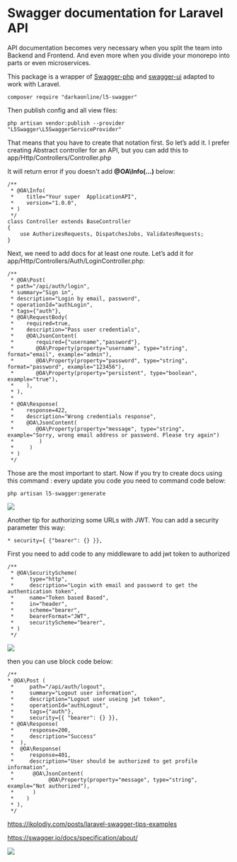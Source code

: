 # Swagger documentation for Laravel API

API documentation becomes very necessary when you split the team into Backend and Frontend. And even more when you divide your monorepo into parts or even microservices.

This package is a wrapper of [Swagger-php](https://github.com/zircote/swagger-php) and [swagger-ui](https://github.com/swagger-api/swagger-ui) adapted to work with Laravel.

```
composer require "darkaonline/l5-swagger"
```

Then publish config and all view files:

```
php artisan vendor:publish --provider "L5Swagger\L5SwaggerServiceProvider"
```

That means that you have to create that notation first. So let’s add it. I prefer creating Abstract controller for an API, but you can add this to app/Http/Controllers/Controller.php

It will return error if you doesn't add  **@OA\Info(...)** below: 

```
/**
 * @OA\Info(
 *    title="Your super  ApplicationAPI", 
 *    version="1.0.0",
 * )
 */
class Controller extends BaseController
{
    use AuthorizesRequests, DispatchesJobs, ValidatesRequests;
}
```

Next, we need to add docs for at least one route. Let’s add it for app/Http/Controllers/Auth/LoginController.php:

```
/**
 * @OA\Post(
 * path="/api/auth/login",
 * summary="Sign in",
 * description="Login by email, password",
 * operationId="authLogin",
 * tags={"auth"},
 * @OA\RequestBody(
 *    required=true,
 *    description="Pass user credentials",
 *    @OA\JsonContent(
 *       required={"username","password"},
 *       @OA\Property(property="username", type="string", format="email", example="admin"),
 *       @OA\Property(property="password", type="string", format="password", example="123456"),
 *       @OA\Property(property="persistent", type="boolean", example="true"),
 *    ),
 * ),
 *
 * @OA\Response(
 *    response=422,
 *    description="Wrong credentials response",
 *    @OA\JsonContent(
 *       @OA\Property(property="message", type="string", example="Sorry, wrong email address or password. Please try again")
 *        )
 *     )
 * )
 */
```

Those are the most important to start. Now if you try to create docs using this command : every update you code you need to command code below:

```
php artisan l5-swagger:generate
```

![](https://i.loli.net/2021/07/02/ESQDbTOVaMWACH5.png)

Another tip for authorizing some URLs with JWT. You can add a security parameter this way:

```
* security={ {"bearer": {} }},
```

First you need to add code to any middleware to add jwt token to authorized

```
/**
 * @OA\SecurityScheme(
 *     type="http",
 *     description="Login with email and password to get the authentication token",
 *     name="Token based Based",
 *     in="header",
 *     scheme="bearer",
 *     bearerFormat="JWT",
 *     securityScheme="bearer",
 * )
 */
```

![](https://i.loli.net/2021/07/02/82EN9jrfeFI3JkL.png)

then you can use block code below:

```
/**
* @OA\Post (
 *     path="/api/auth/logout",
 *     summary="Logout user information",
 *     description="Logout user useing jwt token",
 *     operationId="authLogout",
 *     tags={"auth"},
 *     security={{ "bearer": {} }},
 * @OA\Response(
 *     response=200,
 *     description="Success"
 *  ),
 *  @OA\Response(
 *     response=401,
 *     description="User should be authorized to get profile information",
 *      @OA\JsonContent(
 *           @OA\Property(property="message", type="string", example="Not authorized"),
 *      )
 *    )
 * ),
 */
```

https://ikolodiy.com/posts/laravel-swagger-tips-examples

https://swagger.io/docs/specification/about/

![](https://i.loli.net/2021/07/02/7TnhGZpo1vLEywV.png)

